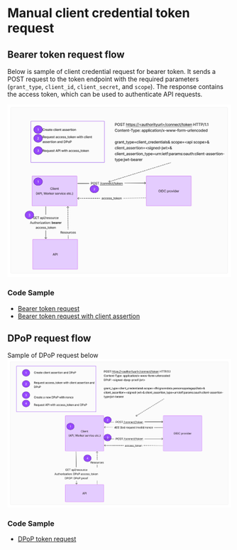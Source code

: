 # Manual client credential token request 

## Bearer token request flow

Below is sample of client credential request for bearer token. It sends a POST request to the token endpoint with the required parameters (`grant_type`, `client_id`, `client_secret`, and `scope`). The response contains the access token, which can be used to authenticate API requests.

![ClientCredential_BearerRequest.jpg](./images/ClientCredential_BearerRequest.jpg)

### Code Sample

- [Bearer token request](../../code-lab/client-credentials/manual-bearertoken-request.ipynb)
- [Bearer token request with client assertion](../../code-lab/client-credentials/manual-bearertoken-request-withclientassertion.ipynb)

## DPoP request flow

Sample of DPoP request below
![ClientCredentialDpopRequest.jpg](./images/ClientCredentialDpopRequest.jpg)

### Code Sample

- [DPoP token request](../../code-lab/client-credentials/manual-dpoptoken-request.ipynb)
